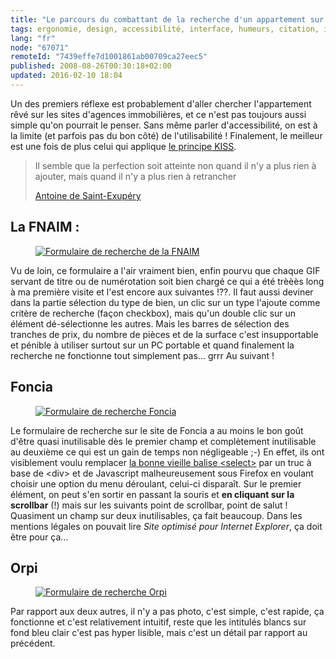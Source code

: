 ```yaml
---
title: "Le parcours du combattant de la recherche d'un appartement sur le web"
tags: ergonomie, design, accessibilité, interface, humeurs, citation, immobilier
lang: "fr"
node: "67071"
remoteId: "7439effe7d1001861ab00709ca27eec5"
published: 2008-08-26T00:30:18+02:00
updated: 2016-02-10 18:04
---
```


Un des premiers réflexe est probablement d'aller chercher l'appartement rêvé sur
les sites d'agences immobilières, et ce n'est pas toujours aussi simple qu'on
pourrait le penser. Sans même parler d'accessibilité, on est à la limite (et
parfois pas du bon côté) de l'utilisabilité&nbsp;! Finalement, le meilleur est une
fois de plus celui qui applique [le principe <abbr title="Keep It Simple
Stupid">KISS</abbr>](http://fr.wikipedia.org/wiki/KISS-principe).

<blockquote>

Il semble que la perfection soit atteinte non quand il n'y a plus rien à ajouter, mais quand il n'y a plus rien à retrancher

[Antoine de Saint-Exupéry](http://fr.wikipedia.org/wiki/Antoine_de_Saint-Exup%C3%A9ry)
</blockquote>

## La FNAIM :

<figure class="object-center"><a href="/images/formulaire-de-recherche-de-la-fnaim.png"><img loading="lazy" src="/images//formulaire-de-recherche-de-la-fnaim.png" alt="Formulaire de recherche de la FNAIM">
</a></figure>

Vu de loin, ce formulaire a
l'air vraiment bien, enfin pourvu que chaque GIF servant de titre ou de
numérotation soit bien chargé ce qui a été trèèès long à ma première visite et
l'est encore aux suivantes !??. Il faut aussi deviner dans la partie sélection
du type de bien, un clic sur un type l'ajoute comme critère de recherche (façon
checkbox), mais qu'un double clic sur un élément dé-sélectionne les autres. Mais
les barres de sélection des tranches de prix, du nombre de pièces et de la
surface c'est insupportable et pénible à utiliser surtout sur un PC portable et
quand finalement la recherche ne fonctionne tout simplement pas... grrr Au
suivant !


## Foncia

<figure class="object-center"><a href="/images/formulaire-de-recherche-foncia.png"><img loading="lazy" src="/images//formulaire-de-recherche-foncia.png" alt="Formulaire de recherche Foncia">
</a></figure>

Le formulaire de recherche sur le site de
Foncia a au moins le
bon goût d'être quasi inutilisable dès le premier champ et complètement
inutilisable au deuxième ce qui est un gain de temps non négligeable ;-) En
effet, ils ont visiblement voulu remplacer [la bonne vieille balise
&lt;select&gt;](https://developer.mozilla.org/fr/docs/Web/HTML/Element/Select) par un truc à base
de &lt;div&gt; et de Javascript malheureusement sous Firefox en voulant choisir
une option du menu déroulant, celui-ci disparaît. Sur le premier élément, on
peut s'en sortir en passant la souris et **en cliquant sur la scrollbar** (!)
mais sur les suivants point de scrollbar, point de salut ! Quasiment un champ
sur deux inutilisables, ça fait beaucoup. Dans les mentions
légales on pouvait lire *Site optimisé
pour Internet Explorer*, ça doit être pour ça...


## Orpi

<figure class="object-center"><a href="/images/formulaire-de-recherche-orpi.png"><img loading="lazy" src="/images//formulaire-de-recherche-orpi.png" alt="Formulaire de recherche Orpi">
</a></figure>

Par rapport aux deux autres, il n'y a pas photo, c'est simple, c'est rapide, ça
fonctionne et c'est relativement
intuitif, reste que les intitulés blancs
sur fond bleu clair c'est pas hyper lisible, mais c'est un détail par rapport au
précédent.
